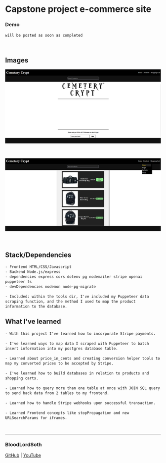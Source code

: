 # Capstone project e-commerce site

### Demo
```
will be posted as soon as completed
```
<br>

## Images

![pic1](./frontend/assets/cryptss2.png)

<br>

![pic2](./frontend/assets/cryptss.png)

<br>

## Stack/Dependencies
```
- Frontend HTML/CSS/Javascript
- Backend Node.js/express
- dependencies express cors dotenv pg nodemailer stripe openai puppeteer fs
- devDependencies nodemon node-pg-migrate

- Included: within the tools dir, I've included my Puppeteer data scraping function, and the method I used to map the product information to the database.
```

## What I've learned
```
- With this project I've learned how to incorporate Stripe payments.

- I've learned ways to map data I scraped with Puppeteer to batch insert information into my postgres database table.

- Learned about price_in_cents and creating conversion helper tools to map my converted prices to be accepted by Stripe.

- I've learned how to build databases in relation to products and shopping carts.

- Learned how to query more than one table at once with JOIN SQL query to send back data from 2 tables to my frontend.

- Learned how to handle Stripe webhooks upon successful transaction.

- Learned Frontend concepts like stopPropagation and new URLSearchParams for iframes.

```

<br>

---
### BloodLordSoth
[GitHub](http://github.com/BloodLordSoth) | [YouTube](http://youtube.com/@BloodLordSoth)